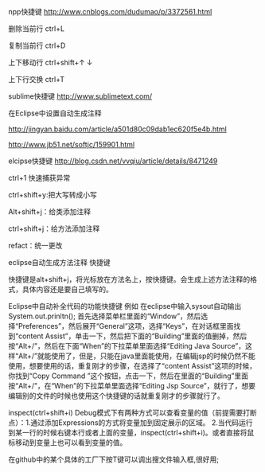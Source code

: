 npp快捷键   http://www.cnblogs.com/dudumao/p/3372561.html

删除当前行  ctrl+L

复制当前行  ctrl+D

上下移动行  ctrl+shift+↑ ↓

上下行交换  ctrl+T

sublime快捷键   http://www.sublimetext.com/

在Eclipse中设置自动生成注释

http://jingyan.baidu.com/article/a501d80c09dab1ec620f5e4b.html

http://www.jb51.net/softjc/159901.html

elcipse快捷键    http://blog.csdn.net/vvqiu/article/details/8471249

  ctrl+1 快速捕获异常
  
  ctrl+shift+y:把大写转成小写
  
  Alt+shift+j：给类添加注释
  
  ctrl+shift+j：给方法添加注释
  
  refact：统一更改
  
  eclipse自动生成方法注释 快捷键
  
  快捷键是alt+shift+j，将光标放在方法名上，按快捷键。会生成上述方法注释的格式，具体内容还是要自己填写的。
  
  
  Eclipse中自动补全代码的功能快捷键
例如 在eclipse中输入sysout自动输出System.out.prinltn();
首先选择菜单栏里面的“Window”，然后选择“Preferences”，然后展开“General”这项，选择“Keys”，在对话框里面找到“content Assist”，单击一下，然后把下面的“Building”里面的值删掉，然后按“Alt+/”，然后在下面“When”的下拉菜单里面选择“Editing Java Source”，这样“Alt+/”就能使用了，但是，只能在java里面能使用，在编辑jsp的时候仍然不能使用，想要使用的话，重复刚才的步骤，在选择了“content Assist”这项的时候，你找到“Copy Command ”这个按钮，点击一下，然后在里面的“Building”里面按“Alt+/”，在“When”的下拉菜单里面选择“Editing Jsp Source”，就行了，想要编辑别的文件的时候也使用这个快捷键的话就重复刚才的步骤就行了。


  inspect(ctrl+shift+i)
      Debug模式下有两种方式可以查看变量的值（前提需要打断点）：1.通过添加Expressions的方式将变量加到固定展示的区域。
      2.当代码运行到某一行的时候右键本行或者上面的变量，inspect(ctrl+shift+i)。或者直接将鼠标移动到变量上也可以看到变量的值。

在github中的某个具体的工厂下按T键可以调出搜文件输入框,很好用;

